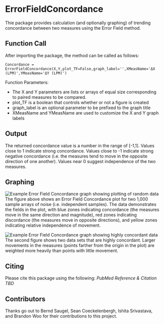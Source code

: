 # ErrorFieldConcordance

Thie package provides calculation (and optionally graphing) of trending concordance between two measures using the Error Field method.

## Function Call
After importing the package, the method can be called as follows:

```
Concordance = ErrorFieldConcordance(X,Y,plot_TF=False,graph_label='',XMeasName='ΔX (LPM)',YMeasName='ΔY (LPM)')
```

Function Parameters:
+ The X and Y parameters are lists or arrays of equal size corresponding to paired measures to be compared.
+ plot_TF is a boolean that controls whether or not a figure is created
+ graph_label is an optional parameter to be prefixed to the graph title
+ XMeasName and YMeasName are used to customize the X and Y graph labels

## Output

The returned concordance value is a number in the range of \[-1,1\].  Values close to 1 indicate strong concordance.  Values close to -1 indicate strong negative concordance (i.e. the measures tend to move in the opposite direction of one another). Values near 0 suggest independence of the two measures. 

## Graphing
![Example Error Field Concordance graph showing plotting of random data](https://www.wtfstatistics.com/assets/ExampleFigure1.png)
The figure above shows an Error Field Concordance plot for two 1,000 sample arrays of noise (i.e. independent samples).  The data demonstrates the fields in the plot, with blue zones indicating concordance (the measures move in the same direction and magnitude), red zones indicating discordance (the measures move in opposite directions), and yellow zones indicating relative independence of movement.

![Example Error Field Concordance graph showing highly concordant data](https://www.wtfstatistics.com/assets/ExampleFigure2.png)
The second figure shows two data sets that are highly concordant. Larger movements in the measures (points farther from the origin in the plot) are weighted more heavily than points with little movement.

## Citing
Please cite this package using the following:  *PubMed Reference & Citation TBD*

## Contributors
Thanks go out to Bernd Saugel, Sean Coeckelenbergh, Ishita Srivastava, and Brandon Woo for their contributions to this project.